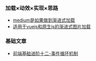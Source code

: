 ### 加载×动效×实现×思路

* [medium是如果做到渐进式加载](https://jmperezperez.com/medium-image-progressive-loading-placeholder/)
* [适用于vuejs和原生js的渐进式图片加载](https://github.com/ccforward/cc/issues/64)



### 基础文章

* [前端基础进阶十二-事件循环机制](http://www.jianshu.com/p/12b9f73c5a4f)




